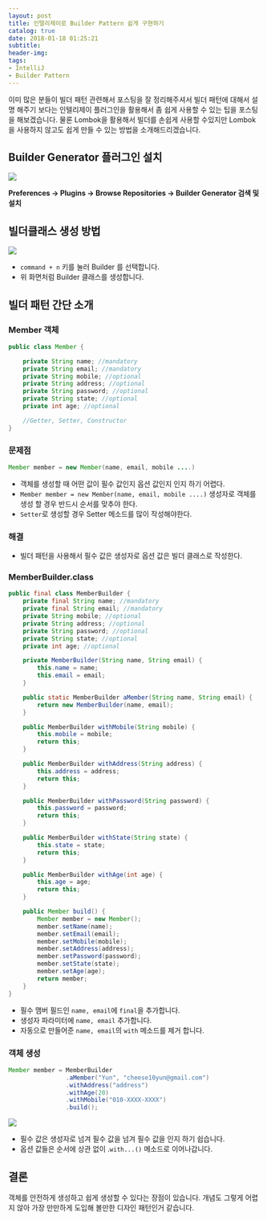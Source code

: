 ```yaml
---
layout: post
title: 인텔리제이로 Builder Pattern 쉽게 구현하기
catalog: true
date: 2018-01-18 01:25:21
subtitle:
header-img:
tags:
- IntelliJ
- Builder Pattern
---
```


이미 많은 분들이 빌더 패턴 관련해서 포스팅을 잘 정리해주셔서 빌더 패턴에 대해서 설명 해주기 보다는 인텔리제이 플러그인을 활용해서 좀 쉽게 사용할 수 있는 팁을 포스팅을 해보겠습니다.
물론 Lombok을 활용해서 빌더를 손쉽게 사용할 수있지만 Lombok을 사용하지 않고도 쉽게 만들 수 있는 방법을 소개해드리겠습니다.


## Builder Generator 플러그인 설치
![](https://i.imgur.com/qlSmnIG.png)

**Preferences -> Plugins -> Browse Repositories -> Builder Generator 검색 및 설치**

## 빌더클래스 생성 방법
![](https://i.imgur.com/vj6km1L.gif)

* `command + n` 키를 눌러 Builder 를 선택합니다.
* 위 화면처럼 Builder 클래스를 생성합니다.


## 빌더 패턴 간단 소개

### Member 객체
```java
public class Member {

    private String name; //mandatory
    private String email; //mandatory
    private String mobile; //optional
    private String address; //optional
    private String password; //optional
    private String state; //optional
    private int age; //optional

    //Getter, Setter, Constructor
}
```


### 문제점
```java
Member member = new Member(name, email, mobile ....)
```
* 객체를 생성할 때 어떤 값이 필수 값인지 옵션 값인지 인지 하기 어렵다.
* `Member member = new Member(name, email, mobile ....)` 생성자로 객체를 생성 할 경우 반드시 순서를 맞추야 한다.
* `Setter`로 생성할 경우 Setter 메소드를 많이 작성해야한다.

### 해결
* 빌더 패턴을 사용해서 필수 값은 생성자로 옵션 값은 빌더 클래스로 작성한다.


### MemberBuilder.class

```java
public final class MemberBuilder {
    private final String name; //mandatory
    private final String email; //mandatory
    private String mobile; //optional
    private String address; //optional
    private String password; //optional
    private String state; //optional
    private int age; //optional

    private MemberBuilder(String name, String email) {
        this.name = name;
        this.email = email;
    }

    public static MemberBuilder aMember(String name, String email) {
        return new MemberBuilder(name, email);
    }

    public MemberBuilder withMobile(String mobile) {
        this.mobile = mobile;
        return this;
    }

    public MemberBuilder withAddress(String address) {
        this.address = address;
        return this;
    }

    public MemberBuilder withPassword(String password) {
        this.password = password;
        return this;
    }

    public MemberBuilder withState(String state) {
        this.state = state;
        return this;
    }

    public MemberBuilder withAge(int age) {
        this.age = age;
        return this;
    }

    public Member build() {
        Member member = new Member();
        member.setName(name);
        member.setEmail(email);
        member.setMobile(mobile);
        member.setAddress(address);
        member.setPassword(password);
        member.setState(state);
        member.setAge(age);
        return member;
    }
}
```

* 필수 맴버 필드인 `name, email`에 `final`을 추가합니다.
* 생성자 파라미터에 `name, email` 추가합니다.
* 자동으로 만들어준 `name, email`의 `with` 메소드를 제거 합니다.


### 객체 생성

```java
Member member = MemberBuilder
                .aMember("Yun", "cheese10yun@gmail.com")
                .withAddress("address")
                .withAge(20)
                .withMobile("010-XXXX-XXXX")
                .build();
```

![](https://i.imgur.com/lNLW4dh.png)
* 필수 값은 생성자로 넘겨 필수 값을 넘겨 필수 값을 인지 하기 쉽습니다.
* 옵션 값들은 순서에 상관 없이 .`with...()` 메소드로 이어나갑니다.

## 결론
객체를 안전하게 생성하고 쉽게 생성할 수 있다는 장점이 있습니다. 개념도 그렇게 어렵지 않아 가장 만만하게 도입해 볼만한 디자인 패턴인거 같습니다.
























